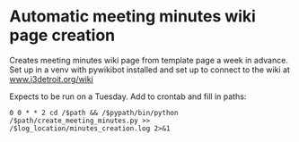 # Automatic meeting minutes wiki page creation
Creates meeting minutes wiki page from template page a week in advance. Set up in a venv with pywikibot installed and set up to connect to the wiki at www.i3detroit.org/wiki

Expects to be run on a Tuesday. Add to crontab and fill in paths:
```
0 0 * * 2 cd /$path && /$pypath/bin/python /$path/create_meeting_minutes.py >> /$log_location/minutes_creation.log 2>&1
```
